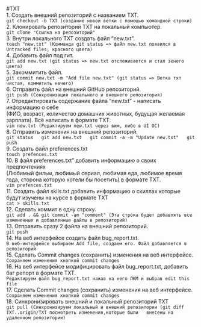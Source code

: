 #TXT  
	1. Создать внешний репозиторий c названием TXT.  
		```git checkout -b TXT (создание новой ветки с помощью командной строки)```  
	2. Клонировать репозиторий TXT на локальный компьютер.  
		```git clone "Ссылка на репозиторий"```  
	3. Внутри локального TXT создать файл “new.txt”.   
		```touch "new.txt" (Комманда git status => файл new.txt появился в Untracked files, красного цвета)```  
	4. Добавить файл под гит.  
		```git add new.txt (git status => new.txt отслеживается и стал зенего цвета)```    
	5. Закоммитить файл.  
		```git commit new.txt -m "Add file new.txt" (git status => Ветка тхт чистая, коммитить нечего)```  
	6. Отправить файл на внешний GitHub репозиторий.  
		```git push (Сонхронизация локального и внешнего репозитория)```  
	7. Отредактировать содержание файла “new.txt” - написать информацию о себе  
	(ФИО, возраст, количество домашних животных, будущая желаемая зарплата). Всё написать в формате TXT.  
		```vim new.txt (Редактируем new.txt через вим, либо в UI ОС)```  
	8. Отправить изменения на внешний репозиторий.  
		```git status  
		git add new.txt  
		git commit -a -m "Update new.txt"  
		git push```  
	9. Создать файл preferences.txt  
		```touch prefences.txt```  
  	10. В файл preferences.txt” добавить информацию о своих предпочтениях  
	(Любимый фильм, любимый сериал, любимая еда, любимое время года, сторона которую хотели бы посетить) в формате TXT.  
		```vim prefences.txt```  
	11. Создать файл sklls.txt добавить информацию о скиллах которые будут изучены на курсе в формате TXT  
		```cat > skills.txt```  
	12. Сделать коммит в одну строку.  
		```git add . && git commit -am "comment" (Эта строка будет добавлять все измененные и добавленные файлы в репозиторий)```  
	13. Отправить сразу 2 файла на внешний репозиторий.  
		```git push```  
	14. На веб интерфейсе создать файл bug_report.txt.  
		```В веб-интерфейсе выбираем Add file, создаем его. Файл добавляется в репозиторий```  
	15. Сделать Commit changes (сохранить) изменения на веб интерфейсе.  
		```Сохраняем изменения кнопкой commit changes```  
	16. На веб интерфейсе модифицировать файл bug_report.txt, добавить баг репорт в формате TXT.  
		```Редактируем файл bug_report.txt нажав на него ЛКМ и выбрав edit this file```  
	17. Сделать Commit changes (сохранить) изменения на веб интерфейсе.  
		```Сохраняем изменения кнопкой commit changes```  
	18. Синхронизировать внешний и локальный репозиторий TXT  
		```git pull (Синхронизируем локальный и внешний репозитории (git diff TXT..origin/TXT посмотреть изменения,которые были  
		внесены на удаленном репозитории)```  
		
